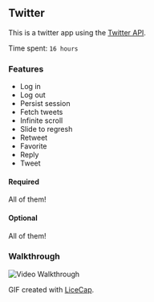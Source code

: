 ## Twitter

This is a twitter app using the [Twitter API](https://dev.twitter.com/rest/public).

Time spent: `16 hours`

### Features

- Log in
- Log out
- Persist session
- Fetch tweets
- Infinite scroll
- Slide to regresh
- Retweet
- Favorite
- Reply
- Tweet


#### Required

All of them!

#### Optional

All of them!

### Walkthrough
![Video Walkthrough](twitter.gif)

GIF created with [LiceCap](http://www.cockos.com/licecap/).



